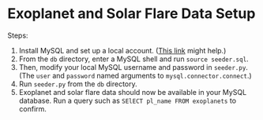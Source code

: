 # Exoplanet and Solar Flare Data Setup

Steps:

1. Install MySQL and set up a local account. ([This link](https://dev.mysql.com/doc/mysql-getting-started/en/) might help.)
2. From the `db` directory, enter a MySQL shell and run `source seeder.sql`.
3. Then, modify your local MySQL username and password in `seeder.py`. (The `user` and `password` named arguments to `mysql.connector.connect`.)
4. Run `seeder.py` from the `db` directory.
5. Exoplanet and solar flare data should now be available in your MySQL database. Run a query such as `SElECT pl_name FROM exoplanets` to confirm.